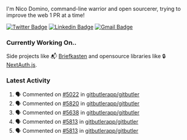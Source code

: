 
I'm Nico Domino, command-line warrior and open sourcerer, trying to improve the web 1 PR at a time!

[![Twitter Badge](https://img.shields.io/badge/-@ndom91-1ca0f1?style=flat-square&labelColor=1ca0f1&logo=twitter&logoColor=white&link=https://twitter.com/ndom91)](https://twitter.com/ndom91) [![Linkedin Badge](https://img.shields.io/badge/-ndom91-blue?style=flat-square&logo=Linkedin&logoColor=white&link=https://www.linkedin.com/in/ndom91/)](https://www.linkedin.com/in/ndom91/) [![Gmail Badge](https://img.shields.io/badge/-yo@ndo.dev-c14438?style=flat-square&logo=mail.ru&logoColor=white&link=mailto:yo@ndo.dev)](mailto:yo@ndo.dev)

### Currently Working On..

Side projects like 📬 [Briefkasten](https://briefkastenhq.com) and opensource libraries like 🔒 [NextAuth.js](https://github.com/nextauthjs/next-auth).

<!--START_SECTION_PROFILE_VIEWS:readme-info-->
<!--END_SECTION_PROFILE_VIEWS:readme-info-->

<!--START_SECTION_DAILY_COMMIT:readme-info-->
<!--END_SECTION_DAILY_COMMIT:readme-info-->

<!--START_SECTION_WEEKLY_COMMIT:readme-info-->
<!--END_SECTION_WEEKLY_COMMIT:readme-info-->

### Latest Activity

<!--START_SECTION:activity-->
1. 🗣 Commented on [#5022](https://github.com/gitbutlerapp/gitbutler/issues/5022#issuecomment-2543032579) in [gitbutlerapp/gitbutler](https://github.com/gitbutlerapp/gitbutler)
2. 🗣 Commented on [#5820](https://github.com/gitbutlerapp/gitbutler/pull/5820#issuecomment-2539567200) in [gitbutlerapp/gitbutler](https://github.com/gitbutlerapp/gitbutler)
3. 🗣 Commented on [#5638](https://github.com/gitbutlerapp/gitbutler/issues/5638#issuecomment-2539559807) in [gitbutlerapp/gitbutler](https://github.com/gitbutlerapp/gitbutler)
4. 🗣 Commented on [#5813](https://github.com/gitbutlerapp/gitbutler/pull/5813#issuecomment-2539357781) in [gitbutlerapp/gitbutler](https://github.com/gitbutlerapp/gitbutler)
5. 🗣 Commented on [#5813](https://github.com/gitbutlerapp/gitbutler/pull/5813#issuecomment-2539357383) in [gitbutlerapp/gitbutler](https://github.com/gitbutlerapp/gitbutler)
<!--END_SECTION:activity-->
